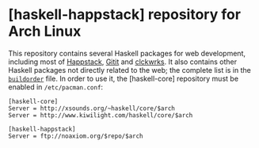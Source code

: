 [haskell-happstack] repository for Arch Linux
=============================================

This repository contains several Haskell packages for web development,
including most of [Happstack](http://happstack.com/),
[Gitit](http://gitit.net/) and [clckwrks](http://clckwrks.com/). It also
contains other Haskell packages not directly related to the web; the
complete list is in the [`buildorder`](buildorder) file. In order to use
it, the [haskell-core] repository must be enabled in `/etc/pacman.conf`:

    [haskell-core]
    Server = http://xsounds.org/~haskell/core/$arch
    Server = http://www.kiwilight.com/haskell/core/$arch
    
    [haskell-happstack]
    Server = ftp://noaxiom.org/$repo/$arch
